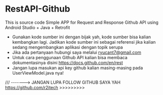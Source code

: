 # RestAPI-Github
This is source code Simple APP for Request and Response Github API using Android Studio + Java + Retrofit

* Gunakan kode sumber ini dengan bijak yah, kode sumber bisa kalian kembangkan lagi. Jadikan kode sumber ini sebagai referensi jika kalian sedang mengembangkan aplikasi dengan topik serupa
* Jika ada pertanyaan hubungi saya melalui ryucant7@gmail.com
* Untuk cara penggunaan Github API kalian bisa membaca dokumentasinya disini https://docs.github.com/en/rest
* Jangan lupa masukan api key github kalian masing-masing pada UserViewModel.java nya!


/// -------> JANGAN LUPA FOLLOW GITHUB SAYA YAH https://github.com/r2itech >>>>>>>>>
